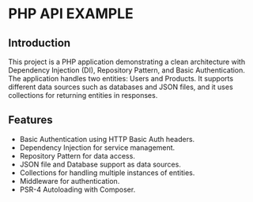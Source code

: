 # PHP API EXAMPLE

## Introduction

This project is a PHP application demonstrating a clean architecture with Dependency Injection (DI), Repository Pattern, and Basic Authentication. The application handles two entities: Users and Products. It supports different data sources such as databases and JSON files, and it uses collections for returning entities in responses.

## Features

- Basic Authentication using HTTP Basic Auth headers.
- Dependency Injection for service management.
- Repository Pattern for data access.
- JSON file and Database support as data sources.
- Collections for handling multiple instances of entities.
- Middleware for authentication.
- PSR-4 Autoloading with Composer.
